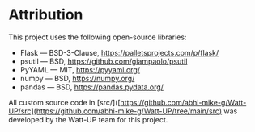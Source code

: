 # Attribution
This project uses the following open-source libraries:

- Flask — BSD-3-Clause, https://palletsprojects.com/p/flask/
- psutil — BSD, https://github.com/giampaolo/psutil
- PyYAML — MIT, https://pyyaml.org/
- numpy — BSD, https://numpy.org/
- pandas — BSD, https://pandas.pydata.org/

All custom source code in [src/]([https://github.com/abhi-mike-g/Watt-UP/src](https://github.com/abhi-mike-g/Watt-UP/tree/main/src) was developed by the Watt-UP team for this project.
